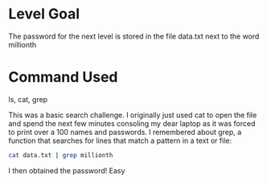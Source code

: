 # Level Goal
The password for the next level is stored in the file data.txt next to the word millionth

# Command Used
ls, cat, grep

This was a basic search challenge. I originally just used cat to open the file and spend the next few minutes consoling my dear laptop as it was forced to print over a 100 names and passwords. I remembered about grep, a function that searches for lines that match a pattern in a text or file:

```bash
cat data.txt | grep millionth
```

I then obtained the password! Easy
